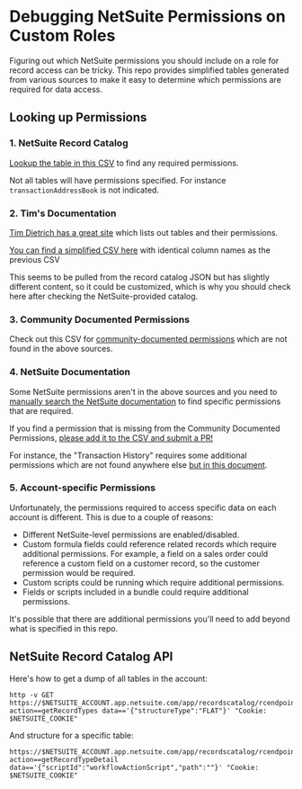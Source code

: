 # Debugging NetSuite Permissions on Custom Roles

Figuring out which NetSuite permissions you should include on a role for record access can be tricky. This repo provides simplified tables generated from various sources to make it easy to determine which permissions are required for data access.

## Looking up Permissions

### 1. NetSuite Record Catalog

[Lookup the table in this CSV](output/netsuite_record_catalog.csv) to find any required permissions.

Not all tables will have permissions specified. For instance `transactionAddressBook` is not indicated.

### 2. Tim's Documentation

[Tim Dietrich has a great site](https://timdietrich.me/blog/netsuite-suiteql-tables-permissions-reference/) which lists out tables and their permissions.

[You can find a simplified CSV here](output/tim_table.csv) with identical column names as the previous CSV

This seems to be pulled from the record catalog JSON but has slightly different content, so it could be customized, which
is why you should check here after checking the NetSuite-provided catalog.

### 3. Community Documented Permissions

Check out this CSV for [community-documented permissions](output/community_permissions.csv) which are not found in the above sources.

### 4. NetSuite Documentation

Some NetSuite permissions aren't in the above sources and you need to [manually search the NetSuite documentation](https://docs.oracle.com/en/cloud/saas/netsuite/ns-online-help/section_N128815.html#NetSuite-Documentation-Overview) to find specific permissions that are required.

If you find a permission that is missing from the Community Documented Permissions, [please add it to the CSV and submit a PR!](output/community_permissions.csv)

For instance, the "Transaction History" requires some additional permissions which are not found anywhere else [but in this document](https://docs.oracle.com/en/cloud/saas/netsuite/ns-online-help/section_N555081.html#Granting-User-Access-to-Transaction-History).

### 5. Account-specific Permissions

Unfortunately, the permissions required to access specific data on each account is different. This is due to a couple of reasons:

* Different NetSuite-level permissions are enabled/disabled.
* Custom formula fields could reference related records which require additional permissions. For example, a field on
  a sales order could reference a custom field on a customer record, so the customer permission would be required.
* Custom scripts could be running which require additional permissions.
* Fields or scripts included in a bundle could require additional permissions.

It's possible that there are additional permissions you'll need to add beyond what is specified in this repo.

## NetSuite Record Catalog API

Here's how to get a dump of all tables in the account:

```shell
http -v GET https://$NETSUITE_ACCOUNT.app.netsuite.com/app/recordscatalog/rcendpoint.nl action==getRecordTypes data=='{"structureType":"FLAT"}' "Cookie: $NETSUITE_COOKIE"
```

And structure for a specific table:

```shell
https://$NETSUITE_ACCOUNT.app.netsuite.com/app/recordscatalog/rcendpoint.nl action==getRecordTypeDetail data=='{"scriptId":"workflowActionScript","path":""}' "Cookie: $NETSUITE_COOKIE"
```
